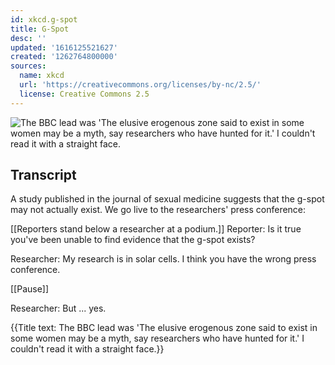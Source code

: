 ```yaml
---
id: xkcd.g-spot
title: G-Spot
desc: ''
updated: '1616125521627'
created: '1262764800000'
sources:
  name: xkcd
  url: 'https://creativecommons.org/licenses/by-nc/2.5/'
  license: Creative Commons 2.5
---
```

![The BBC lead was 'The elusive erogenous zone said to exist in some women may be a myth, say researchers who have hunted for it.'  I couldn't read it with a straight face.](https://imgs.xkcd.com/comics/g-spot.png)

## Transcript
A study published in the journal of sexual medicine suggests that the g-spot may not actually exist.
We go live to the researchers' press conference:

[[Reporters stand below a researcher at a podium.]]
Reporter: Is it true you've been unable to find evidence that the g-spot exists?

Researcher: My research is in solar cells. I think you have the wrong press conference.

[[Pause]]

Researcher: But ... yes.

{{Title text: The BBC lead was 'The elusive erogenous zone said to exist in some women may be a myth, say researchers who have hunted for it.'  I couldn't read it with a straight face.}}
